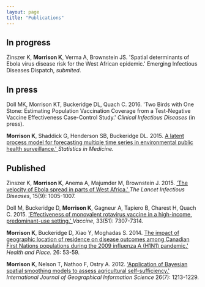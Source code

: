```yaml
---
layout: page
title: "Publications"
---
```


## In progress

Zinszer K, **Morrison K**, Verma A, Brownstein JS. 'Spatial determinants of Ebola virus disease risk for the West African epidemic.' Emerging Infectious Diseases Dispatch, *submited*. 


## In press

Doll MK, Morrison KT, Buckeridge DL, Quach C. 2016. 'Two Birds with One Stone: Estimating Population Vaccination Coverage from a Test-Negative Vaccine Effectiveness Case-Control Study.' *Clinical Infectious Diseases* (in press). 

**Morrison K**, Shaddick G, Henderson SB, Buckeridge DL. 2015. <a href="http://onlinelibrary.wiley.com/doi/10.1002/sim.6904/full" target="_blank"> A latent process model for forecasting multiple time series in environmental public health surveillance.' </a> *Statistics in Medicine.* 


## Published  

Zinszer K, **Morrison K**, Anema A, Majumder M, Brownstein J. 2015. <a href="http://www.thelancet.com/journals/laninf/article/PIIS1473-3099(15)00234-0/abstract" target="_blank"> 'The velocity of Ebola spread in parts of West Africa.' </a> *The Lancet Infectious Diseases*, 15(9): 1005-1007.

Doll M, Buckeridge D, **Morrison K**, Gagneur A, Tapiero B, Charest H, Quach C. 2015. <a href="http://www.sciencedirect.com/science/article/pii/S0264410X15015741" target="_blank"> 'Effectiveness of monovalent rotavirus vaccine in a high-income, predominant-use setting.' </a> *Vaccine*, 33(51): 7307-7314.  

**Morrison K**, Buckeridge D, Xiao Y, Moghadas S. 2014. <a href="http://www.sciencedirect.com/science/article/pii/S1353829213001639" target="_blank"> The impact of geographic location of residence on disease outcomes among Canadian First Nations populations during the 2009 influenza A (H1N1) pandemic.' </a> *Health and Place.* 26: 53-59.

**Morrison K**, Nelson T, Nathoo F, Ostry A. 2012. <a href="http://www.tandfonline.com/doi/abs/10.1080/13658816.2011.633491#.VsXrM5MrIo8" target="_blank"> 'Application of Bayesian spatial smoothing models to assess agricultural self-sufficiency.' </a> *International Journal of Geographical Information Science* 26(7): 1213-1229.

